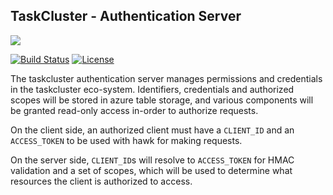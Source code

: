 TaskCluster - Authentication Server
-----------------------------------

<img src="https://tools.taskcluster.net/lib/assets/taskcluster-120.png" />

[![Build Status](https://travis-ci.org/taskcluster/taskcluster-auth.svg?branch=master)](http://travis-ci.org/taskcluster/taskcluster-auth)
[![License](https://img.shields.io/badge/license-MPL%202.0-orange.svg)](https://github.com/taskcluster/taskcluster-auth/blob/master/LICENSE)

The taskcluster authentication server manages permissions and credentials
in the taskcluster eco-system. Identifiers, credentials and authorized
scopes will be stored in azure table storage, and various components will
be granted read-only access in-order to authorize requests.

On the client side, an authorized client must have a `CLIENT_ID` and an
`ACCESS_TOKEN` to be used with hawk for making requests.

On the server side, `CLIENT_ID`s will resolve to `ACCESS_TOKEN` for HMAC
validation and a set of scopes, which will be used to determine what resources
the client is authorized to access.
